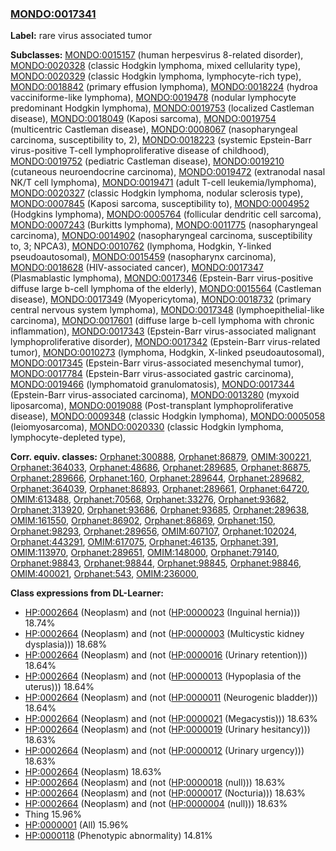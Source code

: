 
### [MONDO:0017341](http://purl.obolibrary.org/obo/MONDO_0017341)
**Label:** rare virus associated tumor

**Subclasses:** [MONDO:0015157](http://purl.obolibrary.org/obo/MONDO_0015157) (human herpesvirus 8-related disorder), [MONDO:0020328](http://purl.obolibrary.org/obo/MONDO_0020328) (classic Hodgkin lymphoma, mixed cellularity type), [MONDO:0020329](http://purl.obolibrary.org/obo/MONDO_0020329) (classic Hodgkin lymphoma, lymphocyte-rich type), [MONDO:0018842](http://purl.obolibrary.org/obo/MONDO_0018842) (primary effusion lymphoma), [MONDO:0018224](http://purl.obolibrary.org/obo/MONDO_0018224) (hydroa vacciniforme-like lymphoma), [MONDO:0019478](http://purl.obolibrary.org/obo/MONDO_0019478) (nodular lymphocyte predominant Hodgkin lymphoma), [MONDO:0019753](http://purl.obolibrary.org/obo/MONDO_0019753) (localized Castleman disease), [MONDO:0018049](http://purl.obolibrary.org/obo/MONDO_0018049) (Kaposi sarcoma), [MONDO:0019754](http://purl.obolibrary.org/obo/MONDO_0019754) (multicentric Castleman disease), [MONDO:0008067](http://purl.obolibrary.org/obo/MONDO_0008067) (nasopharyngeal carcinoma, susceptibility to, 2), [MONDO:0018223](http://purl.obolibrary.org/obo/MONDO_0018223) (systemic Epstein-Barr virus-positive T-cell lymphoproliferative disease of childhood), [MONDO:0019752](http://purl.obolibrary.org/obo/MONDO_0019752) (pediatric Castleman disease), [MONDO:0019210](http://purl.obolibrary.org/obo/MONDO_0019210) (cutaneous neuroendocrine carcinoma), [MONDO:0019472](http://purl.obolibrary.org/obo/MONDO_0019472) (extranodal nasal NK/T cell lymphoma), [MONDO:0019471](http://purl.obolibrary.org/obo/MONDO_0019471) (adult T-cell leukemia/lymphoma), [MONDO:0020327](http://purl.obolibrary.org/obo/MONDO_0020327) (classic Hodgkin lymphoma, nodular sclerosis type), [MONDO:0007845](http://purl.obolibrary.org/obo/MONDO_0007845) (Kaposi sarcoma, susceptibility to), [MONDO:0004952](http://purl.obolibrary.org/obo/MONDO_0004952) (Hodgkins lymphoma), [MONDO:0005764](http://purl.obolibrary.org/obo/MONDO_0005764) (follicular dendritic cell sarcoma), [MONDO:0007243](http://purl.obolibrary.org/obo/MONDO_0007243) (Burkitts lymphoma), [MONDO:0011775](http://purl.obolibrary.org/obo/MONDO_0011775) (nasopharyngeal carcinoma), [MONDO:0014902](http://purl.obolibrary.org/obo/MONDO_0014902) (nasopharyngeal carcinoma, susceptibility to, 3; NPCA3), [MONDO:0010762](http://purl.obolibrary.org/obo/MONDO_0010762) (lymphoma, Hodgkin, Y-linked pseudoautosomal), [MONDO:0015459](http://purl.obolibrary.org/obo/MONDO_0015459) (nasopharynx carcinoma), [MONDO:0018628](http://purl.obolibrary.org/obo/MONDO_0018628) (HIV-associated cancer), [MONDO:0017347](http://purl.obolibrary.org/obo/MONDO_0017347) (Plasmablastic lymphoma), [MONDO:0017346](http://purl.obolibrary.org/obo/MONDO_0017346) (Epstein-Barr virus-positive diffuse large b-cell lymphoma of the elderly), [MONDO:0015564](http://purl.obolibrary.org/obo/MONDO_0015564) (Castleman disease), [MONDO:0017349](http://purl.obolibrary.org/obo/MONDO_0017349) (Myopericytoma), [MONDO:0018732](http://purl.obolibrary.org/obo/MONDO_0018732) (primary central nervous system lymphoma), [MONDO:0017348](http://purl.obolibrary.org/obo/MONDO_0017348) (lymphoepithelial-like carcinoma), [MONDO:0017601](http://purl.obolibrary.org/obo/MONDO_0017601) (diffuse large b-cell lymphoma with chronic inflammation), [MONDO:0017343](http://purl.obolibrary.org/obo/MONDO_0017343) (Epstein-Barr virus-associated malignant lymphoproliferative disorder), [MONDO:0017342](http://purl.obolibrary.org/obo/MONDO_0017342) (Epstein-Barr virus-related tumor), [MONDO:0010273](http://purl.obolibrary.org/obo/MONDO_0010273) (lymphoma, Hodgkin, X-linked pseudoautosomal), [MONDO:0017345](http://purl.obolibrary.org/obo/MONDO_0017345) (Epstein-Barr virus-associated mesenchymal tumor), [MONDO:0017784](http://purl.obolibrary.org/obo/MONDO_0017784) (Epstein-Barr virus-associated gastric carcinoma), [MONDO:0019466](http://purl.obolibrary.org/obo/MONDO_0019466) (lymphomatoid granulomatosis), [MONDO:0017344](http://purl.obolibrary.org/obo/MONDO_0017344) (Epstein-Barr virus-associated carcinoma), [MONDO:0013280](http://purl.obolibrary.org/obo/MONDO_0013280) (myxoid liposarcoma), [MONDO:0019088](http://purl.obolibrary.org/obo/MONDO_0019088) (Post-transplant lymphoproliferative disease), [MONDO:0009348](http://purl.obolibrary.org/obo/MONDO_0009348) (classic Hodgkin lymphoma), [MONDO:0005058](http://purl.obolibrary.org/obo/MONDO_0005058) (leiomyosarcoma), [MONDO:0020330](http://purl.obolibrary.org/obo/MONDO_0020330) (classic Hodgkin lymphoma, lymphocyte-depleted type), 

**Corr. equiv. classes:** [Orphanet:300888](http://www.orpha.net/ORDO/Orphanet_300888), [Orphanet:86879](http://www.orpha.net/ORDO/Orphanet_86879), [OMIM:300221](http://purl.obolibrary.org/obo/OMIM_300221), [Orphanet:364033](http://www.orpha.net/ORDO/Orphanet_364033), [Orphanet:48686](http://www.orpha.net/ORDO/Orphanet_48686), [Orphanet:289685](http://www.orpha.net/ORDO/Orphanet_289685), [Orphanet:86875](http://www.orpha.net/ORDO/Orphanet_86875), [Orphanet:289666](http://www.orpha.net/ORDO/Orphanet_289666), [Orphanet:160](http://www.orpha.net/ORDO/Orphanet_160), [Orphanet:289644](http://www.orpha.net/ORDO/Orphanet_289644), [Orphanet:289682](http://www.orpha.net/ORDO/Orphanet_289682), [Orphanet:364039](http://www.orpha.net/ORDO/Orphanet_364039), [Orphanet:86893](http://www.orpha.net/ORDO/Orphanet_86893), [Orphanet:289661](http://www.orpha.net/ORDO/Orphanet_289661), [Orphanet:64720](http://www.orpha.net/ORDO/Orphanet_64720), [OMIM:613488](http://purl.obolibrary.org/obo/OMIM_613488), [Orphanet:70568](http://www.orpha.net/ORDO/Orphanet_70568), [Orphanet:33276](http://www.orpha.net/ORDO/Orphanet_33276), [Orphanet:93682](http://www.orpha.net/ORDO/Orphanet_93682), [Orphanet:313920](http://www.orpha.net/ORDO/Orphanet_313920), [Orphanet:93686](http://www.orpha.net/ORDO/Orphanet_93686), [Orphanet:93685](http://www.orpha.net/ORDO/Orphanet_93685), [Orphanet:289638](http://www.orpha.net/ORDO/Orphanet_289638), [OMIM:161550](http://purl.obolibrary.org/obo/OMIM_161550), [Orphanet:86902](http://www.orpha.net/ORDO/Orphanet_86902), [Orphanet:86869](http://www.orpha.net/ORDO/Orphanet_86869), [Orphanet:150](http://www.orpha.net/ORDO/Orphanet_150), [Orphanet:98293](http://www.orpha.net/ORDO/Orphanet_98293), [Orphanet:289656](http://www.orpha.net/ORDO/Orphanet_289656), [OMIM:607107](http://purl.obolibrary.org/obo/OMIM_607107), [Orphanet:102024](http://www.orpha.net/ORDO/Orphanet_102024), [Orphanet:443291](http://www.orpha.net/ORDO/Orphanet_443291), [OMIM:617075](http://purl.obolibrary.org/obo/OMIM_617075), [Orphanet:46135](http://www.orpha.net/ORDO/Orphanet_46135), [Orphanet:391](http://www.orpha.net/ORDO/Orphanet_391), [OMIM:113970](http://purl.obolibrary.org/obo/OMIM_113970), [Orphanet:289651](http://www.orpha.net/ORDO/Orphanet_289651), [OMIM:148000](http://purl.obolibrary.org/obo/OMIM_148000), [Orphanet:79140](http://www.orpha.net/ORDO/Orphanet_79140), [Orphanet:98843](http://www.orpha.net/ORDO/Orphanet_98843), [Orphanet:98844](http://www.orpha.net/ORDO/Orphanet_98844), [Orphanet:98845](http://www.orpha.net/ORDO/Orphanet_98845), [Orphanet:98846](http://www.orpha.net/ORDO/Orphanet_98846), [OMIM:400021](http://purl.obolibrary.org/obo/OMIM_400021), [Orphanet:543](http://www.orpha.net/ORDO/Orphanet_543), [OMIM:236000](http://purl.obolibrary.org/obo/OMIM_236000), 

**Class expressions from DL-Learner:**

- [HP:0002664](http://purl.obolibrary.org/obo/HP_0002664) (Neoplasm) and (not ([HP:0000023](http://purl.obolibrary.org/obo/HP_0000023) (Inguinal hernia))) 18.74%
- [HP:0002664](http://purl.obolibrary.org/obo/HP_0002664) (Neoplasm) and (not ([HP:0000003](http://purl.obolibrary.org/obo/HP_0000003) (Multicystic kidney dysplasia))) 18.68%
- [HP:0002664](http://purl.obolibrary.org/obo/HP_0002664) (Neoplasm) and (not ([HP:0000016](http://purl.obolibrary.org/obo/HP_0000016) (Urinary retention))) 18.64%
- [HP:0002664](http://purl.obolibrary.org/obo/HP_0002664) (Neoplasm) and (not ([HP:0000013](http://purl.obolibrary.org/obo/HP_0000013) (Hypoplasia of the uterus))) 18.64%
- [HP:0002664](http://purl.obolibrary.org/obo/HP_0002664) (Neoplasm) and (not ([HP:0000011](http://purl.obolibrary.org/obo/HP_0000011) (Neurogenic bladder))) 18.64%
- [HP:0002664](http://purl.obolibrary.org/obo/HP_0002664) (Neoplasm) and (not ([HP:0000021](http://purl.obolibrary.org/obo/HP_0000021) (Megacystis))) 18.63%
- [HP:0002664](http://purl.obolibrary.org/obo/HP_0002664) (Neoplasm) and (not ([HP:0000019](http://purl.obolibrary.org/obo/HP_0000019) (Urinary hesitancy))) 18.63%
- [HP:0002664](http://purl.obolibrary.org/obo/HP_0002664) (Neoplasm) and (not ([HP:0000012](http://purl.obolibrary.org/obo/HP_0000012) (Urinary urgency))) 18.63%
- [HP:0002664](http://purl.obolibrary.org/obo/HP_0002664) (Neoplasm) 18.63%
- [HP:0002664](http://purl.obolibrary.org/obo/HP_0002664) (Neoplasm) and (not ([HP:0000018](http://purl.obolibrary.org/obo/HP_0000018) (null))) 18.63%
- [HP:0002664](http://purl.obolibrary.org/obo/HP_0002664) (Neoplasm) and (not ([HP:0000017](http://purl.obolibrary.org/obo/HP_0000017) (Nocturia))) 18.63%
- [HP:0002664](http://purl.obolibrary.org/obo/HP_0002664) (Neoplasm) and (not ([HP:0000004](http://purl.obolibrary.org/obo/HP_0000004) (null))) 18.63%
- Thing 15.96%
- [HP:0000001](http://purl.obolibrary.org/obo/HP_0000001) (All) 15.96%
- [HP:0000118](http://purl.obolibrary.org/obo/HP_0000118) (Phenotypic abnormality) 14.81%


